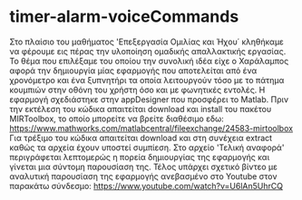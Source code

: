 # timer-alarm-voiceCommands


Στο πλαίσιο του μαθήματος 'Επεξεργασία Ομιλίας και Ήχου΄ κληθήκαμε να φέρουμε εις πέρας την υλοποίηση ομαδικής απαλλακτικής εργασίας.  Το θέμα που επιλέξαμε του οποίου την συνολική ιδέα είχε ο Χαράλαμπος αφορά την δημιουργία μίας εφαρμογής που αποτελείται από ένα χρονόμετρο και ένα ξυπνητήρι τα οποία λειτουργούν τόσο με το πάτημα κουμπιών στην οθόνη του χρήστη όσο και με φωνητικές εντολές. Η εφαρμογή σχεδιάστηκε στην appDesigner που προσφέρει το Matlab. Πριν την εκτέλεση του κώδικα απαιτείται download και install του πακέτου MIRToolbox, το οποίο μπορείτε να βρείτε διαθέσιμο εδω: https://www.mathworks.com/matlabcentral/fileexchange/24583-mirtoolbox
Για τρέξιμο του κώδικα απαιτείται download και στη συνέχεια extract καθώς τα αρχεία έχουν υποστεί συμπίεση. Στο αρχείο 'Τελική αναφορά' περιγράφεται λεπτομερώς η πορεία δημιουργίας της εφαρμογής και γίνεται μια σύντομη παρουσίαση της.  Τέλος υπάρχει σχετικό βίντεο με αναλυτική παρουσίαση της εφαρμογής ανεβασμένο στο Youtube στον παρακάτω σύνδεσμο:  https://www.youtube.com/watch?v=U6lAn5UhrCQ 
